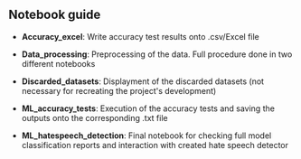 ## **Notebook guide**

* **Accuracy_excel**: Write accuracy test results onto .csv/Excel file

* **Data_processing**: Preprocessing of the data. Full procedure done in two different notebooks

* **Discarded_datasets**: Displayment of the discarded datasets (not necessary for recreating the project's development)

* **ML_accuracy_tests**: Execution of the accuracy tests and saving the outputs onto the corresponding .txt file

* **ML_hatespeech_detection**: Final notebook for checking full model classification reports and interaction with created hate speech detector
